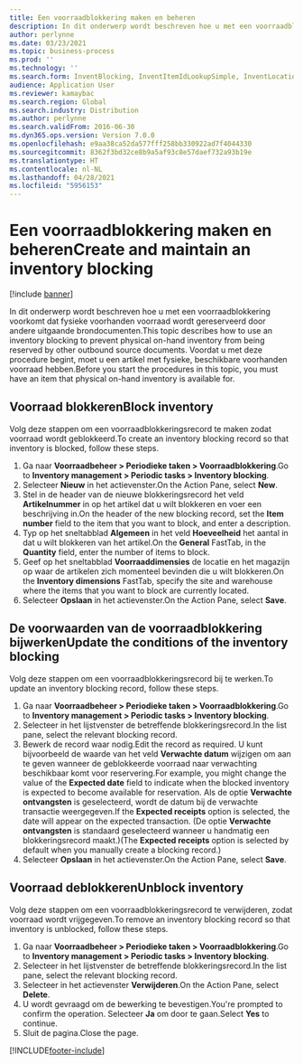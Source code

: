 ```yaml
---
title: Een voorraadblokkering maken en beheren
description: In dit onderwerp wordt beschreven hoe u met een voorraadblokkering voorkomt dat fysieke voorhanden voorraad wordt gereserveerd door andere uitgaande brondocumenten.
author: perlynne
ms.date: 03/23/2021
ms.topic: business-process
ms.prod: ''
ms.technology: ''
ms.search.form: InventBlocking, InventItemIdLookupSimple, InventLocationIdLookup
audience: Application User
ms.reviewer: kamaybac
ms.search.region: Global
ms.search.industry: Distribution
ms.author: perlynne
ms.search.validFrom: 2016-06-30
ms.dyn365.ops.version: Version 7.0.0
ms.openlocfilehash: e9aa38ca52da577fff258bb330922ad7f4044330
ms.sourcegitcommit: 8362f3bd32ce8b9a5af93c8e57daef732a93b19e
ms.translationtype: HT
ms.contentlocale: nl-NL
ms.lasthandoff: 04/28/2021
ms.locfileid: "5956153"
---
```

# <a name="create-and-maintain-an-inventory-blocking"></a><span data-ttu-id="f33c8-103">Een voorraadblokkering maken en beheren</span><span class="sxs-lookup"><span data-stu-id="f33c8-103">Create and maintain an inventory blocking</span></span>

[!include [banner](../../includes/banner.md)]

<span data-ttu-id="f33c8-104">In dit onderwerp wordt beschreven hoe u met een voorraadblokkering voorkomt dat fysieke voorhanden voorraad wordt gereserveerd door andere uitgaande brondocumenten.</span><span class="sxs-lookup"><span data-stu-id="f33c8-104">This topic describes how to use an inventory blocking to prevent physical on-hand inventory from being reserved by other outbound source documents.</span></span> <span data-ttu-id="f33c8-105">Voordat u met deze procedure begint, moet u een artikel met fysieke, beschikbare voorhanden voorraad hebben.</span><span class="sxs-lookup"><span data-stu-id="f33c8-105">Before you start the procedures in this topic, you must have an item that physical on-hand inventory is available for.</span></span>

## <a name="block-inventory"></a><span data-ttu-id="f33c8-106">Voorraad blokkeren</span><span class="sxs-lookup"><span data-stu-id="f33c8-106">Block inventory</span></span>

<span data-ttu-id="f33c8-107">Volg deze stappen om een voorraadblokkeringsrecord te maken zodat voorraad wordt geblokkeerd.</span><span class="sxs-lookup"><span data-stu-id="f33c8-107">To create an inventory blocking record so that inventory is blocked, follow these steps.</span></span>

1. <span data-ttu-id="f33c8-108">Ga naar **Voorraadbeheer \> Periodieke taken \> Voorraadblokkering**.</span><span class="sxs-lookup"><span data-stu-id="f33c8-108">Go to **Inventory management \> Periodic tasks \> Inventory blocking**.</span></span>
1. <span data-ttu-id="f33c8-109">Selecteer **Nieuw** in het actievenster.</span><span class="sxs-lookup"><span data-stu-id="f33c8-109">On the Action Pane, select **New**.</span></span>
1. <span data-ttu-id="f33c8-110">Stel in de header van de nieuwe blokkeringsrecord het veld **Artikelnummer** in op het artikel dat u wilt blokkeren en voer een beschrijving in.</span><span class="sxs-lookup"><span data-stu-id="f33c8-110">On the header of the new blocking record, set the **Item number** field to the item that you want to block, and enter a description.</span></span>
1. <span data-ttu-id="f33c8-111">Typ op het sneltabblad **Algemeen** in het veld **Hoeveelheid** het aantal in dat u wilt blokkeren van het artikel.</span><span class="sxs-lookup"><span data-stu-id="f33c8-111">On the **General** FastTab, in the **Quantity** field, enter the number of items to block.</span></span>
1. <span data-ttu-id="f33c8-112">Geef op het sneltabblad **Voorraaddimensies** de locatie en het magazijn op waar de artikelen zich momenteel bevinden die u wilt blokkeren.</span><span class="sxs-lookup"><span data-stu-id="f33c8-112">On the **Inventory dimensions** FastTab, specify the site and warehouse where the items that you want to block are currently located.</span></span>
1. <span data-ttu-id="f33c8-113">Selecteer **Opslaan** in het actievenster.</span><span class="sxs-lookup"><span data-stu-id="f33c8-113">On the Action Pane, select **Save**.</span></span>

## <a name="update-the-conditions-of-the-inventory-blocking"></a><span data-ttu-id="f33c8-114">De voorwaarden van de voorraadblokkering bijwerken</span><span class="sxs-lookup"><span data-stu-id="f33c8-114">Update the conditions of the inventory blocking</span></span>

<span data-ttu-id="f33c8-115">Volg deze stappen om een voorraadblokkeringsrecord bij te werken.</span><span class="sxs-lookup"><span data-stu-id="f33c8-115">To update an inventory blocking record, follow these steps.</span></span>

1. <span data-ttu-id="f33c8-116">Ga naar **Voorraadbeheer \> Periodieke taken \> Voorraadblokkering**.</span><span class="sxs-lookup"><span data-stu-id="f33c8-116">Go to **Inventory management \> Periodic tasks \> Inventory blocking**.</span></span>
1. <span data-ttu-id="f33c8-117">Selecteer in het lijstvenster de betreffende blokkeringsrecord.</span><span class="sxs-lookup"><span data-stu-id="f33c8-117">In the list pane, select the relevant blocking record.</span></span>
1. <span data-ttu-id="f33c8-118">Bewerk de record waar nodig.</span><span class="sxs-lookup"><span data-stu-id="f33c8-118">Edit the record as required.</span></span> <span data-ttu-id="f33c8-119">U kunt bijvoorbeeld de waarde van het veld **Verwachte datum** wijzigen om aan te geven wanneer de geblokkeerde voorraad naar verwachting beschikbaar komt voor reservering.</span><span class="sxs-lookup"><span data-stu-id="f33c8-119">For example, you might change the value of the **Expected date** field to indicate when the blocked inventory is expected to become available for reservation.</span></span> <span data-ttu-id="f33c8-120">Als de optie **Verwachte ontvangsten** is geselecteerd, wordt de datum bij de verwachte transactie weergegeven.</span><span class="sxs-lookup"><span data-stu-id="f33c8-120">If the **Expected receipts** option is selected, the date will appear on the expected transaction.</span></span> <span data-ttu-id="f33c8-121">(De optie **Verwachte ontvangsten** is standaard geselecteerd wanneer u handmatig een blokkeringsrecord maakt.)</span><span class="sxs-lookup"><span data-stu-id="f33c8-121">(The **Expected receipts** option is selected by default when you manually create a blocking record.)</span></span>
1. <span data-ttu-id="f33c8-122">Selecteer **Opslaan** in het actievenster.</span><span class="sxs-lookup"><span data-stu-id="f33c8-122">On the Action Pane, select **Save**.</span></span>

## <a name="unblock-inventory"></a><span data-ttu-id="f33c8-123">Voorraad deblokkeren</span><span class="sxs-lookup"><span data-stu-id="f33c8-123">Unblock inventory</span></span>

<span data-ttu-id="f33c8-124">Volg deze stappen om een voorraadblokkeringsrecord te verwijderen, zodat voorraad wordt vrijgegeven.</span><span class="sxs-lookup"><span data-stu-id="f33c8-124">To remove an inventory blocking record so that inventory is unblocked, follow these steps.</span></span>

1. <span data-ttu-id="f33c8-125">Ga naar **Voorraadbeheer \> Periodieke taken \> Voorraadblokkering**.</span><span class="sxs-lookup"><span data-stu-id="f33c8-125">Go to **Inventory management \> Periodic tasks \> Inventory blocking**.</span></span>
1. <span data-ttu-id="f33c8-126">Selecteer in het lijstvenster de betreffende blokkeringsrecord.</span><span class="sxs-lookup"><span data-stu-id="f33c8-126">In the list pane, select the relevant blocking record.</span></span>
1. <span data-ttu-id="f33c8-127">Selecteer in het actievenster **Verwijderen**.</span><span class="sxs-lookup"><span data-stu-id="f33c8-127">On the Action Pane, select **Delete**.</span></span>
1. <span data-ttu-id="f33c8-128">U wordt gevraagd om de bewerking te bevestigen.</span><span class="sxs-lookup"><span data-stu-id="f33c8-128">You're prompted to confirm the operation.</span></span> <span data-ttu-id="f33c8-129">Selecteer **Ja** om door te gaan.</span><span class="sxs-lookup"><span data-stu-id="f33c8-129">Select **Yes** to continue.</span></span>
1. <span data-ttu-id="f33c8-130">Sluit de pagina.</span><span class="sxs-lookup"><span data-stu-id="f33c8-130">Close the page.</span></span>

[!INCLUDE[footer-include](../../../includes/footer-banner.md)]
